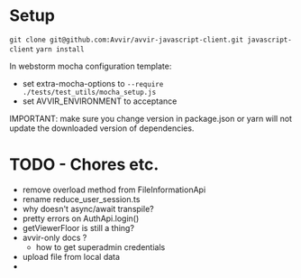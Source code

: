 # Setup

`git clone git@github.com:Avvir/avvir-javascript-client.git javascript-client`
`yarn install`

In webstorm mocha configuration template:
 - set extra-mocha-options to `--require ./tests/test_utils/mocha_setup.js`
 - set AVVIR_ENVIRONMENT to acceptance
 
 
 IMPORTANT: make sure you change version in package.json or yarn will not update the downloaded version of dependencies.
 
 # TODO - Chores etc.
 
 - remove overload method from FileInformationApi
 - rename reduce_user_session.ts
 - why doesn't async/await transpile?
 - pretty errors on AuthApi.login()
 - getViewerFloor is still a thing?
 - avvir-only docs ?
    - how to get superadmin credentials 
 - upload file from local data
 - 